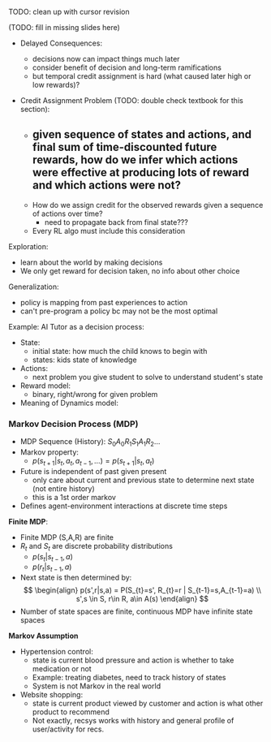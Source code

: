 
TODO: clean up with cursor revision

(TODO: fill in missing slides here)

- Delayed Consequences: 
	- decisions now can impact things much later
	- consider benefit of decision and long-term ramifications
	- but temporal credit assignment is hard (what caused later high or low rewards)?

- Credit Assignment Problem (TODO: double check textbook for this section): 
	- given sequence of states and actions, and final sum of time-discounted future rewards, how do we infer which actions were effective at producing lots of reward and which actions were not? 
		- 
	- How do we assign credit for the observed rewards given a sequence of actions over time? 
		- need to propagate back from final state???
	- Every RL algo must include this consideration

Exploration: 
- learn about the world by making decisions
- We only get reward for decision taken, no info about other choice

Generalization: 
- policy is mapping from past experiences to action
- can't pre-program a policy bc may not be the most optimal

Example: AI Tutor as a decision process: 
- State: 
	- initial state: how much the child knows to begin with
	- states: kids state of knowledge
- Actions: 
	- next problem you give student to solve to understand student's state
- Reward model: 
	- binary, right/wrong for given problem
- Meaning of Dynamics model: 

### Markov Decision Process (MDP)

- MDP Sequence (History): $S_{0}A_{0}R_{1}S_{1}A_{1}R_{2}\dots$ 
- Markov property: 
	- $p(s_{t+1}|s_{t},a_{t},a_{t-1},\dots) = p(s_{t+1}|s_{t},a_{t})$
- Future is independent of past given present
	- only care about current and previous state to determine next state (not entire history)
	- this is a 1st order markov
- Defines agent-environment interactions at discrete time steps

**Finite MDP**: 
- Finite MDP (S,A,R) are finite
- $R_{t}$ and $S_{t}$ are discrete probability distributions
	- $p(s_{t}|s_{t-1},a)$
	- $p(r_{t}|s_{t-1}, a)$
- Next state is then determined by: 
	$$
	\begin{align}
	p(s',r|s,a) = P(S_{t}=s', R_{t}=r | S_{t-1}=s,A_{t-1}=a) \\
	s',s \in S, r\in R, a\in A(s)
	\end{align}
	$$
- Number of state spaces are finite, continuous MDP have infinite state spaces

**Markov Assumption**
- Hypertension control: 
	- state is current blood pressure and action is whether to take medication or not
	- Example: treating diabetes, need to track history of states
	- System is not Markov in the real world
- Website shopping: 
	- state is current product viewed by customer and action is what other product to recommend
	- Not exactly, recsys works with history and general profile of user/activity for recs. 


